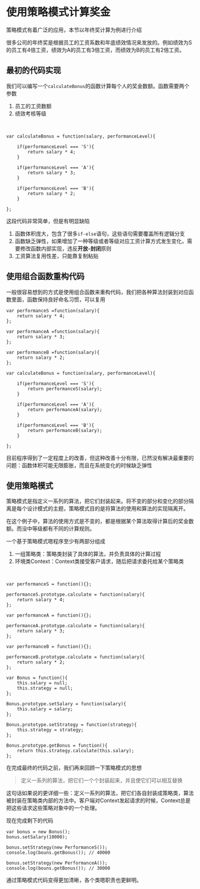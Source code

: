 # 使用策略模式计算奖金

策略模式有着广泛的应用，本节以年终奖计算为例进行介绍

很多公司的年终奖是根据员工的工资系数和年底绩效情况来发放的。例如绩效为S的员工有4倍工资，绩效为A的员工有3倍工资，而绩效为B的员工有2倍工资。

## 最初的代码实现

我们可以编写一个`calculateBonus`的函数计算每个人的奖金数额。函数需要两个参数

1. 员工的工资数额
2. 绩效考核等级

&nbsp;

    var calculateBonus = function(salary, performanceLevel){

        if(performanceLevel === 'S'){
            return salary * 4;
        }

        if(performanceLevel === 'A'){
            return salary * 3;
        }

        if(performanceLevel === 'B'){
            return salary * 2;
        }

    };

这段代码非常简单，但是有明显缺陷
1. 函数体积庞大，包含了很多`if-else`语句，这些语句需要覆盖所有逻辑分支
2. 函数缺乏弹性，如果增加了一种等级或者等级对应工资计算方式发生变化，需要修改函数内部实现，违反**开放-封闭**原则
3. 工资算法复用性差，只能靠复制粘贴

## 使用组合函数重构代码

一般很容易想到的方式是使用组合函数来重构代码，我们把各种算法封装到对应函数里面，函数保持良好命名习惯，可以复用

    var performanceS =function(salary){
        return salary * 4;
    };

    var performanceA =function(salary){
        return salary * 3;
    };

    var performanceB =function(salary){
        return salary * 2;
    };

    var calculateBonus = function(salary, performanceLevel){

        if(performanceLevel === 'S'){
            return performanceS(salary);
        }

        if(performanceLevel === 'A'){
            return performanceA(salary);
        }

        if(performanceLevel === 'B'){
            return performanceB(salary);
        }

    };

目前程序得到了一定程度上的改善，但这种改善十分有限，已然没有解决最重要的问题：函数体积可能无限膨胀，而且在系统变化的时候缺乏弹性

## 使用策略模式

策略模式是指定义一系列的算法，把它们封装起来。将不变的部分和变化的部分隔离是每个设计模式的主题，策略模式目的是将算法的使用和算法的实现隔离开。

在这个例子中，算法的使用方式是不变的，都是根据某个算法取得计算后的奖金数额。而没中等级都有不同的计算规则。

一个基于策略模式嗯程序至少有两部分组成
1. 一组策略类：策略类封装了具体的算法，并负责具体的计算过程
2. 环境类Context：Context类接受客户请求，随后把请求委托给某个策略类

&nbsp;

    var performanceS = function(){};

    performanceS.prototype.calculate = function(salary){
        return salary * 4;
    };

    var performanceA = function(){};
    
    performanceA.prototype.calculate = function(salary){
        return salary * 3;
    };

    var performanceB = function(){};
    
    performanceB.prototype.calculate = function(salary){
        return salary * 2;
    };

    var Bonus = function(){
        this.salary = null;
        this.strategy = null;
    };

    Bonus.prototype.setSalary = function(salary){
        this.salary = salary;
    };

    Bonus.prototype.setStrategy = function(strategy){
        this.strategy = strategy;
    };

    Bonus.prototype.getBonus = function(){
        return this.strategy.calculate(this.salary);
    };

在完成最终的代码之前，我们再来回顾一下策略模式的思想

>定义一系列的算法，把它们一个个封装起来，并且使它们可以相互替换

这句话如果说的更详细一些：定义一系列的算法，把它们各自封装成策略类，算法被封装在策略类内部的方法中。客户端对Context发起请求的时候，Context总是把这些请求这些策略对象中的一个处理。

现在完成剩下的代码

    var bonus = new Bonus();
    bonus.setSalary(10000);

    bonus.setStrategy(new PerformanceS());
    console.log(bouns.getBonus()); // 40000

    bonus.setStrategy(new PerformanceA());
    console.log(bouns.getBonus()); // 30000

通过策略模式代码变得更加清晰，各个类嗯职责也更鲜明。


